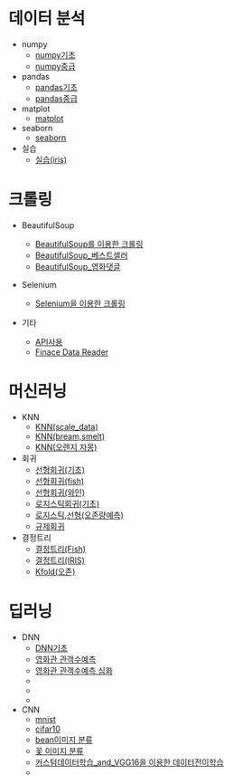 # 데이터 분석
- numpy
    - [numpy기초](./material/numpy%2Cpandas/Lec01_numpy_%EC%8B%A4%EC%8A%B5.ipynb)
    - [numpy중급](./material/numpy%2Cpandas/Lec02_numpy_2.ipynb)
- pandas
    - [pandas기초](./material/numpy%2Cpandas/Lec02_Pandas.ipynb)
    - [pandas중급](./material/numpy%2Cpandas/Lec03_pandas_2.ipynb)
- matplot
    - [matplot](./material/numpy%2Cpandas/Lec03_matplot.ipynb)
- seaborn
    - [seaborn](./material/numpy%2Cpandas/Lec04_seaborn.ipynb)
- 실습
    - [실습(iris)](./material/numpy%2Cpandas/Lec05_iris%EC%8B%A4%EC%8A%B5.ipynb)
 
# 크롤링
- BeautifulSoup
    - [BeautifulSoup를 이용한 크롤링](./material/%ED%81%AC%EB%A1%A4%EB%A7%81/BeautifulSoup%EB%A5%BC%20%EC%9D%B4%EC%9A%A9%ED%95%9C%20%ED%81%AC%EB%A1%A4%EB%A7%81.ipynb)
    - [BeautifulSoup_베스트셀러](./material/%ED%81%AC%EB%A1%A4%EB%A7%81/BeautifulSoup_%EB%B2%A0%EC%8A%A4%ED%8A%B8%EC%85%80%EB%9F%AC.ipynb)
    - [BeautifulSoup_영화댓글](./material/%ED%81%AC%EB%A1%A4%EB%A7%81/BeautifulSoup_%EC%98%81%ED%99%94%EB%8C%93%EA%B8%80.ipynb)
- Selenium
    - [Selenium을 이용한 크롤링](./material/%ED%81%AC%EB%A1%A4%EB%A7%81/Selenium%EC%9D%84%20%EC%9D%B4%EC%9A%A9%ED%95%9C%20%ED%81%AC%EB%A1%A4%EB%A7%81.ipynb)

- 기타
    - [API사용](./material/%ED%81%AC%EB%A1%A4%EB%A7%81/API%EC%82%AC%EC%9A%A9.ipynb)
    - [Finace Data Reader](./material/%ED%81%AC%EB%A1%A4%EB%A7%81/Finace%20Data%20Reader.ipynb)

# 머신러닝
-  KNN
    - [KNN(scale_data)](./material/KNN/KNN(scale_data).ipynb)
    - [KNN(bream,smelt)](./material/KNN/KNN(bream%2Csmelt).ipynb)
    - [KNN(오렌지 자몽)](./material/KNN/KNN(%EC%98%A4%EB%A0%8C%EC%A7%80%20%EC%9E%90%EB%AA%BD).ipynb)
- 회귀
    - [선형회귀(기초)](./material/%ED%9A%8C%EA%B7%80/%EC%84%A0%ED%98%95%ED%9A%8C%EA%B7%80(%EA%B8%B0%EC%B4%88).ipynb)
    - [선형회귀(fish)](./material/%ED%9A%8C%EA%B7%80/%EC%84%A0%ED%98%95%ED%9A%8C%EA%B7%80(fish).ipynb)
    - [선형회귀(와인)](./material/%ED%9A%8C%EA%B7%80/%EC%84%A0%ED%98%95%ED%9A%8C%EA%B7%80(%EC%99%80%EC%9D%B8).ipynb)
    - [로지스틱회귀(기초)](./material/%ED%9A%8C%EA%B7%80/%EC%84%A0%ED%98%95%ED%9A%8C%EA%B7%80(%EC%99%80%EC%9D%B8).ipynb)
    - [로지스틱,선형(오존량예측)](/material/%ED%9A%8C%EA%B7%80/%EB%A1%9C%EC%A7%80%EC%8A%A4%ED%8B%B1%2C%EC%84%A0%ED%98%95(%EC%98%A4%EC%A1%B4%EB%9F%89%EC%98%88%EC%B8%A1).ipynb)
    - [규제회귀](/material/%ED%9A%8C%EA%B7%80/%EA%B7%9C%EC%A0%9C_%ED%9A%8C%EA%B7%80.ipynb)
- 결정트리
    - [결정트리(Fish)](./material/%EA%B2%B0%EC%A0%95%ED%8A%B8%EB%A6%AC/%EA%B2%B0%EC%A0%95%ED%8A%B8%EB%A6%AC(Fish).ipynb)
    - [결정트리(IRIS)](./material/%EA%B2%B0%EC%A0%95%ED%8A%B8%EB%A6%AC/%EA%B2%B0%EC%A0%95%ED%8A%B8%EB%A6%AC(IRIS).ipynb)
    - [Kfold(오존)](./material/%EA%B2%B0%EC%A0%95%ED%8A%B8%EB%A6%AC/Kfold(%EC%98%A4%EC%A1%B4).ipynb)
# 딥러닝
- DNN
    - [DNN기초](./material/%EB%94%A5%EB%9F%AC%EB%8B%9D/20211222.DNN%EA%B8%B0%EC%B4%88.ipynb)
    - [영화관 관객수예측](./material/%EB%94%A5%EB%9F%AC%EB%8B%9D/20211222.%EC%98%81%ED%99%94%EA%B4%80%EA%B0%9D%EC%88%98%EC%98%88%EC%B8%A1.ipynb)
    - [영화관 관객수예측 심화](./material/%EB%94%A5%EB%9F%AC%EB%8B%9D/20211223.%EC%98%81%ED%99%94%EA%B4%80%EA%B0%9D%EC%88%98%EC%98%88%EC%B8%A1%20%EC%8B%AC%ED%99%94.ipynb)
    - []()
    - []()
    - []()
- CNN
    - [mnist](./material/%EB%94%A5%EB%9F%AC%EB%8B%9D/20121224.mnist(CNN).ipynb)
    - [cifar10](./material/%EB%94%A5%EB%9F%AC%EB%8B%9D/20211224.cifar10(CNN).ipynb)
    - [bean이미지 분류](./material/%EB%94%A5%EB%9F%AC%EB%8B%9D/20211224.bean%EC%9D%B4%EB%AF%B8%EC%A7%80%EB%B6%84%EB%A5%98(CNN).ipynb)
    - [꽃 이미지 분류](./material/%EB%94%A5%EB%9F%AC%EB%8B%9D/20211224.%EA%BD%83%EC%9D%B4%EB%AF%B8%EC%A7%80_%EB%B6%84%EB%A5%98%ED%95%98%EA%B8%B0.ipynb)
    - [커스텀데이터학습_and_VGG16을 이용한 데이터전이학습](./material/%EB%94%A5%EB%9F%AC%EB%8B%9D/20211224.%EC%BB%A4%EC%8A%A4%ED%85%80%EB%8D%B0%EC%9D%B4%ED%84%B0%ED%95%99%EC%8A%B5_and_VGG16%EC%9D%84%20%EC%9D%B4%EC%9A%A9%ED%95%9C%20%EB%8D%B0%EC%9D%B4%ED%84%B0%EC%A0%84%EC%9D%B4%ED%95%99%EC%8A%B5.ipynb)
    - []()
